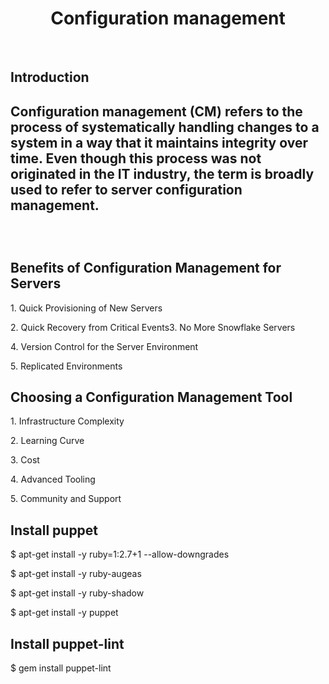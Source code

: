 <center><h1>Configuration management</h1></center><br>
<h2>Introduction<h2>
<p>Configuration management (CM) refers to the process of systematically
handling changes to a system in a way that it maintains integrity over time.
Even though this process was not originated in the IT industry, the term is
broadly used to refer to server configuration management.</p><br>
<h2>Benefits of Configuration Management for Servers</h2>
<p>1. Quick Provisioning of New Servers</p>
<p>2. Quick Recovery from Critical Events</p?
<p>3. No More Snowflake Servers</p>
<p>4. Version Control for the Server Environment</p>
<p>5. Replicated Environments</p>
<h2>Choosing a Configuration Management Tool</h2>
<p>1. Infrastructure Complexity</p>
<p>2. Learning Curve</p>
<p>3. Cost</p>
<p>4. Advanced Tooling</p>
<p>5. Community and Support</p>
<h2>Install puppet</h2>
<p>$ apt-get install -y ruby=1:2.7+1 --allow-downgrades</p>
<p>$ apt-get install -y ruby-augeas</p>
<p>$ apt-get install -y ruby-shadow</p>
<p>$ apt-get install -y puppet</p>
<h2>Install puppet-lint</h2>
<p>$ gem install puppet-lint</p>

